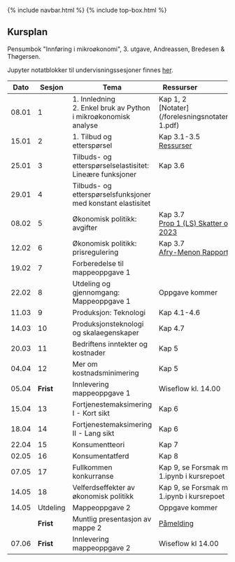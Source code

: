 {% include navbar.html %}  {% include top-box.html %}

##  Kursplan

     
Pensumbok "Innføring i mikroøkonomi", 3. utgave, Andreassen, Bredesen & Thøgersen.      

Jupyter notatblokker til undervisningssesjoner finnes [her](https://github.com/uit-sok-1006-v24/sok-1006_notater).


|Dato <img width=50/>| Sesjon <img width=50/>   | Tema <img width=300/>           | Ressurser <img width=150/>  |
|--------|----------------|---------------------------|--------------------------------------|
|08.01 | 1 | 1. Innledning <br> 2. Enkel bruk av Python i mikroøkonomisk analyse | Kap 1, 2 <br> [Notater](/forelesningsnotater/Forelesning 1.pdf)     |
|15.01 | 2 | 1. Tilbud og etterspørsel |Kap 3.1-3.5 <br> [Ressurser](/ressurser_tilbud_etttersp.md)   |
|25.01| 3| Tilbuds- og etterspørselselastisitet: Lineære funksjoner|Kap 3.6 |
|29.01 | 4 | Tilbuds- og etterspørselsfunksjoner med konstant elastisitet |  |
|08.02 | 5 | Økonomisk politikk: avgifter | Kap 3.7 <br> [Prop 1 (LS) Skatter og avgifter 2023](https://www.regjeringen.no/contentassets/882fb5c97bf04386b4eb5d1ed898ae7b/no/pdfs/prp202220230001ls0dddpdfs.pdf) |
|12.02| 6| Økonomisk politikk: prisregulering         | Kap 3.7 <br> [Afry-Menon Rapport (Strøm)](/artikler/afry_menon_oed_endelig-rapport.pdf)    |
|19.02 | 7 | Forberedelse til mappeoppgave 1 | |
|22.02| 8 |Utdeling og gjennomgang: Mappeoppgave 1| Oppgave kommer|
|11.03 | 9 |Produksjon: Teknologi   |Kap 4.1-4.6   |
|14.03 | 10| Produksjonsteknologi og skalaegenskaper    |Kap 4.7     |
|20.03 | 11 |Bedriftens inntekter og kostnader   |Kap 5    |
|04.04 | 12  |Mer om kostnadsminimering   |Kap 5    |
|05.04|**Frist**|Innlevering mappeoppgave 1| Wiseflow kl. 14.00|
|15.04 | 13 | Fortjenestemaksimering I - Kort sikt  | Kap 6    |
|18.04 | 14  | Fortjenestemaksimering II - Lang sikt   |Kap 6   |
|22.04 | 15 |Konsumentteori   |Kap 7  |
|02.05 | 16 |Konsumentatferd   | Kap 8  |
|07.05 | 17 | Fullkommen konkurranse    |Kap 9, se Forsmak mappe 1.ipynb i kursrepoet   |
|14.05 | 18 |Velferdseffekter av økonomisk politikk    |Kap 9, se Forsmak mappe 1.ipynb i kursrepoet   |
|14.05| Utdeling| Mappeoppgave 2| Oppgave kommer|
|| **Frist**| Muntlig presentasjon av mappe 2| [Påmelding]()|
|07.06|**Frist**|Innlevering mappeoppgave 2| Wiseflow kl 14.00|






